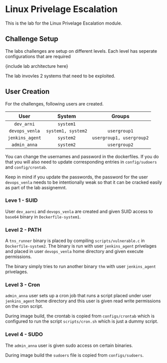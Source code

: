 # Linux Privelage Escalation

This is the lab for the Linux Privelage Escalation module.

## Challenge Setup

The labs challenges are setup on different levels. Each level has seperate configurations that are required

{include lab architecture here}

The lab invovles 2 systems that need to be exploited.

## User Creation

For the challenges, following users are created.

|User|System|Groups|
|:--:|:--:|:--:|
|`dev_arni`|`system1`||
|`devops_venla`|`system1, system2`|`usergroup1`|
|`jenkins_agent`|`system2`|`usergroup1, usergroup2`|
|`admin_anna`|`system2`|`usergroup2`|

You can change the usernames and password in the dockerfiles. If you do that you will also need to update corresponding entries in `config/sudoers` and `config/crontab`.

Keep in mind if you update the passwords, the password for the user `devops_venla` needs to be intentionally weak so that it can be cracked easily as part of the lab assignemnt.

### Leve 1 - SUID

User `dev_aarni` and `devops_venla` are created and given SUID access to `base64` binary in `Dockerfile-system1`.

### Level 2 - PATH

A `tns_runner` binary is placed by compiling `scripts/vulnerable.c` in `Dockerfile-system2`. The binary is run with user `jenkins_agent` privelages and placed in user `devops_venla` home directory and given execute permissions.

The binary simply tries to run another binary `thm` with user `jenkins_agent` privelages.

### Level 3 - Cron

`admin_anna` user sets up a cron job that runs a script placed under user `jenkins_agent` home directory and this user is given read write permissions on the cron script.

During image build, the crontab is copied from `configs/crontab` which is configured to run the script `scripts/cron.sh` which is just a dummy script.

### Level 4 - SUDO

The `admin_anna` user is given sudo access on certain binaries.

During image build the `sudoers` file is copied from `configs/sudoers`.

